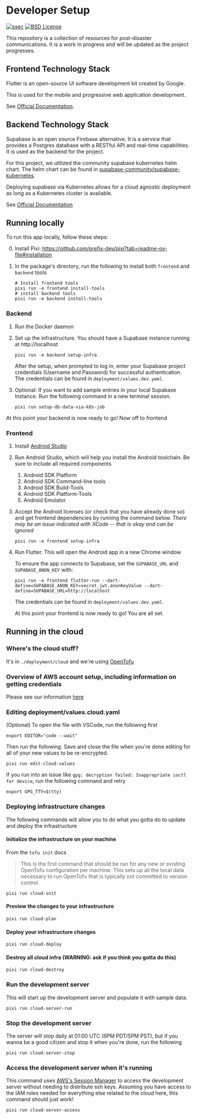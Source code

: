 # **Developer Setup**
[![ssec](https://img.shields.io/badge/SSEC-Project-purple?logo=data:image/png;base64,iVBORw0KGgoAAAANSUhEUgAAAA0AAAAOCAQAAABedl5ZAAAACXBIWXMAAAHKAAABygHMtnUxAAAAGXRFWHRTb2Z0d2FyZQB3d3cuaW5rc2NhcGUub3Jnm+48GgAAAMNJREFUGBltwcEqwwEcAOAfc1F2sNsOTqSlNUopSv5jW1YzHHYY/6YtLa1Jy4mbl3Bz8QIeyKM4fMaUxr4vZnEpjWnmLMSYCysxTcddhF25+EvJia5hhCudULAePyRalvUteXIfBgYxJufRuaKuprKsbDjVUrUj40FNQ11PTzEmrCmrevPhRcVQai8m1PRVvOPZgX2JttWYsGhD3atbHWcyUqX4oqDtJkJiJHUYv+R1JbaNHJmP/+Q1HLu2GbNoSm3Ft0+Y1YMdPSTSwQAAAABJRU5ErkJggg==&style=plastic)](https://ise.washington.edu/news/article/2024-01-14/building-community-resilience-2-million-nsf-grant-will-transform-disaster)
[![BSD License](https://badgen.net/badge/license/BSD-3-Clause/blue)](LICENSE)

This repository is a collection of resources for post-disaster communications. It is a work in progress and will be updated as the project progresses.

## Frontend Technology Stack

Flutter is an open-source UI software development kit created by Google.

This is used for the mobile and progressive web application development.

See [Official Documentation](https://flutter.dev/docs).

## Backend Technology Stack

Supabase is an open source Firebase alternative. It is a service that provides a Postgres database with a RESTful API and real-time capabilities. It is used as the backend for the project.

For this project, we utilized the community supabase kubernetes helm chart.
The helm chart can be found in [supabase-community/supabase-kubernetes](https://github.com/supabase-community/supabase-kubernetes).

Deploying supabase via Kubernetes allows for a cloud agnostic deployment as long as a Kubernetes cluster is available.

See [Official Documentation](https://supabase.com/docs)

## Running locally

To run this app locally, follow these steps:

0. Install Pixi: https://github.com/prefix-dev/pixi?tab=readme-ov-file#installation
1. In the package's directory, run the following to install both `frontend` and `backend` tools

   ```console
   # Install frontend tools
   pixi run -e frontend install-tools
   # install backend tools
   pixi run -e backend install-tools
   ```

### Backend

1. Run the Docker daemon

2. Set up the infrastructure. You should have a Supabase instance running at http://localhost

   ```console
   pixi run -e backend setup-infra
   ```
   After the setup, when prompted to log in, enter your Supabase project credentials (Username and Password) for successful authentication. The credentials can be found in `deployment/values.dev.yaml`.

3. Optional: If you want to add sample entries in your local Supabase Instance. 
   Run the following command in a new terminal session.
   
   ```console
   pixi run setup-db-data-via-k8s-job
   ```
   
At this point your backend is now ready to go! Now off to frontend


### Frontend

1. Install [Android Studio](https://developer.android.com/studio)
2. Run Android Studio, which will help you install the Android toolchain. Be sure to include all required components
   1. Android SDK Platform
   1. Android SDK Command-line tools
   1. Android SDK Build-Tools
   1. Android SDK Platform-Tools
   1. Android Emulator

3. Accept the Android licenses (or check that you have already done so) and get frontend dependencies
   by running the command below. *There may be an issue indicated with XCode -- that is okay and can be ignored*
   
   ```console
   pixi run -e frontend setup-infra
   ```

4. Run Flutter. This will open the Android app in a new Chrome window
   
   To ensure the app connects to Supabase, set the `SUPABASE_URL` and `SUPABASE_ANON_KEY` with:

   ```console
   pixi run -e frontend flutter-run --dart-define=SUPABASE_ANON_KEY=secret.jwt.anonKeyValue --dart-define=SUPABASE_URL=http://localhost
   ```
   The credentials can be found in `deployment/values.dev.yaml`.

   At this point your frontend is now ready to go! You are all set.

## Running in the cloud

### Where's the cloud stuff?

It's in `./deployment/cloud` and we're using [OpenTofu](https://opentofu.org/)

### Overview of AWS account setup, including information on getting credentials

Please see our information [here](./deployment/cloud/aws/README.md)

### Editing deployment/values.cloud.yaml

(Optional) To open the file with VSCode, run the following first

```
export EDITOR="code --wait"
```

Then run the following. Save and close the file when you're done editing for all of your new values to be re-encrypted.

```
pixi run edit-cloud-values
```

If you run into an issue like `gpg: decryption failed: Inappropriate ioctl for device`, run the following command and retry

```
export GPG_TTY=$(tty)
```

### Deploying infrastructure changes

The following commands will allow you to do what you gotta do to update and deploy the infrastructure

#### Initialize the infrastructure on your machine

From the `tofu init` docs

> This is the first command that should be run for any new or existing
  OpenTofu configuration per machine. This sets up all the local data
  necessary to run OpenTofu that is typically not committed to version
  control.

```
pixi run cloud-init
```

#### Preview the changes to your infrastructure

```
pixi run cloud-plan
```

#### Deploy your infrastructure changes

```
pixi run cloud-deploy
```

#### Destroy all cloud infra (WARNING: ask if you think you gotta do this)

```
pixi run cloud-destroy
```

### Run the development server

This will start up the development server and populate it with sample data.

```
pixi run cloud-server-run
```

### Stop the development server

The server will stop daily at 01:00 UTC (6PM PDT/5PM PST), but if you wanna be a good citizen and stop it when you're done, run the following

```
pixi run cloud-server-stop
```

### Access the development server when it's running

This command uses [AWS's Session Manager](https://docs.aws.amazon.com/systems-manager/latest/userguide/session-manager.html) to access the development server without needing to distribute ssh keys. Assuming you have access to the IAM roles needed for everything else related to the cloud here, this command should just work!

```
pixi run cloud-server-access
```
